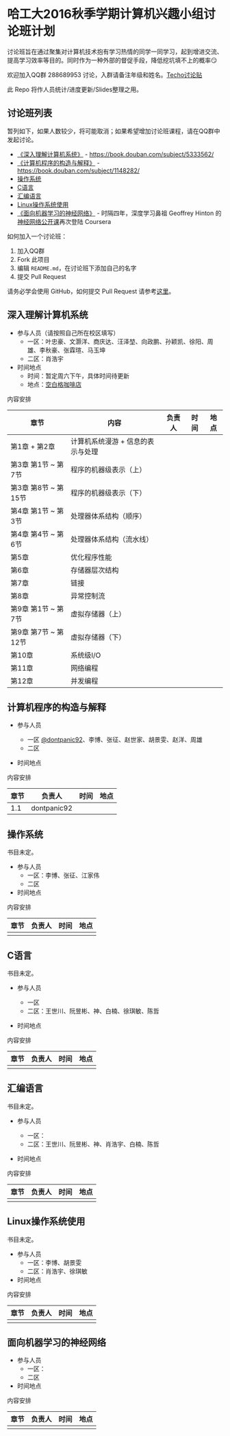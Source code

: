 # 哈工大2016秋季学期计算机兴趣小组讨论班计划

讨论班旨在通过聚集对计算机技术抱有学习热情的同学一同学习，起到增进交流、提高学习效率等目的。同时作为一种外部的督促手段，降低挖坑填不上的概率:smirk:

欢迎加入QQ群 288689953 讨论，入群请备注年级和姓名。[Techo讨论贴](https://techo.io/topic/121/)

此 Repo 将作人员统计/进度更新/Slides整理之用。

## 讨论班列表

暂列如下，如果人数较少，将可能取消；如果希望增加讨论班课程，请在QQ群中发起讨论。

- [《深入理解计算机系统》](#csapp) - https://book.douban.com/subject/5333562/
- [《计算机程序的构造与解释》](#sicp) - https://book.douban.com/subject/1148282/
- [操作系统](#operating-system)
- [C语言](#tcpl)
- [汇编语言](#assembly-lang)
- [Linux操作系统使用](#using-linux)
- [《面向机器学习的神经网络》](#deeplearning) - 时隔四年，深度学习鼻祖 Geoffrey Hinton 的[神经网络公开课](https://www.coursera.org/learn/neural-networks)再次登陆 Coursera

如何加入一个讨论班：

1. 加入QQ群
2. Fork 此项目
3. 编辑 `README.md`，在讨论班下添加自己的名字
4. 提交 Pull Request

请务必学会使用 GitHub，如何提交 Pull Request 请参考[这里](https://techo.io/topic/121/2016/3)。

<h2 id="csapp">深入理解计算机系统</h2>

- 参与人员（请按照自己所在校区填写）
  + 一区：叶忠豪、文灏洋、商庆达、汪泽堃、向政鹏、孙颖凯、徐阳、周雄、李秋豪、张霖瑄、马玉坤
  + 二区：肖浩宇
- 时间地点
  + 时间：暂定周六下午，具体时间待更新
  + 地点：[空白格咖啡店](http://mp.weixin.qq.com/s?__biz=MzI3ODI5MjQ0Nw==&mid=100000031&idx=1&sn=bd5855c94ec7a5a88d5471d0e9b98c35&scene=18)

内容安排

| 章节 | 内容 | 负责人  | 时间   | 地点   |
| ---- | ---- | ---- | ---- | ---- |
| 第1章 + 第2章 | 计算机系统漫游 + 信息的表示与处理 |      |      |      |
| 第3章 第1节 ~ 第7节  | 程序的机器级表示（上） |      |      |      |
| 第3章 第8节 ~ 第15节 | 程序的机器级表示（下） |      |      |      |
| 第4章 第1节 ~ 第3节  | 处理器体系结构（顺序）  |      |      |      |
| 第4章 第4节 ~ 第6节  | 处理器体系结构（流水线）|      |      |      |
| 第5章 | 优化程序性能 |      |      |      |
| 第6章 | 存储器层次结构 |      |      |      |
| 第7章 | 链接 |      |      |      |
| 第8章 | 异常控制流 |      |      |      |
| 第9章 第1节 ~ 第7节  | 虚拟存储器（上） |      |      |      |
| 第9章 第7节 ~ 第12节 | 虚拟存储器（下） |      |      |      |
| 第10章 | 系统级I/O |      |      |      |
| 第11章 | 网络编程 |      |      |      |
| 第12章 | 并发编程 |      |      |      |

<h2 id="sicp">计算机程序的构造与解释</h2>

- 参与人员
  + 一区 [@dontpanic92](https://github.com/dontpanic92)、李博、张征、赵世家、胡景雯、赵洋、周雄
  + 二区

- 时间地点

内容安排

| 章节   | 负责人         | 时间   | 地点   |
| ---- | ----------- | ---- | ---- |
| 1.1  | dontpanic92 |      |      |

<h2 id="operating-system">操作系统</h2>

书目未定。

- 参与人员
  + 一区：李博、张征、江家伟
  + 二区
- 时间地点

内容安排

| 章节   | 负责人  | 时间   | 地点   |
| ---- | ---- | ---- | ---- |
|      |      |      |      |

<h2 id="tcpl">C语言</h2>

书目未定。

- 参与人员
  + 一区
  + 二区：王世川、阮昱彬、神、白楠、徐琪敏、陈哲

- 时间地点

内容安排

| 章节   | 负责人  | 时间   | 地点   |
| ---- | ---- | ---- | ---- |
|      |      |      |      |

<h2 id="assembly-lang">汇编语言</h2>

书目未定。

- 参与人员
  + 一区：
  + 二区：王世川、阮昱彬、神、肖浩宇、白楠、陈哲

- 时间地点

内容安排

| 章节   | 负责人  | 时间   | 地点   |
| ---- | ---- | ---- | ---- |
|      |      |      |      |

<h2 id="using-linux">Linux操作系统使用</h2>

书目未定。

- 参与人员
  + 一区：李博、胡景雯
  + 二区：肖浩宇、徐琪敏
- 时间地点

内容安排

| 章节   | 负责人  | 时间   | 地点   |
| ---- | ---- | ---- | ---- |
|      |      |      |      |

<h2 id="deeplearning">面向机器学习的神经网络</h2>

- 参与人员
  + 一区：
  + 二区
- 时间地点

内容安排

| 章节   | 负责人  | 时间   | 地点   |
| ---- | ---- | ---- | ---- |
|      |      |      |      |
